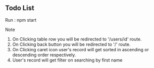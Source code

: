 ## Todo List

Run :
npm start

Note

1. On Clicking  table row you will be redirected to '/users/id' route.
2. On Clicking back button you will be redirected to '/' route.
3. On Clicking caret icon user's record will get sorted in ascending or descending order respectively. 
4. User's record will get filter on searching by first name


